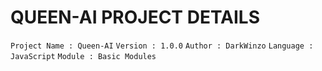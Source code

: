 # QUEEN-AI PROJECT DETAILS

`
Project Name : Queen-AI
`
`
Version : 1.0.0
`
`
Author : DarkWinzo
`
`
Language : JavaScript
`
`Module : Basic Modules
`
